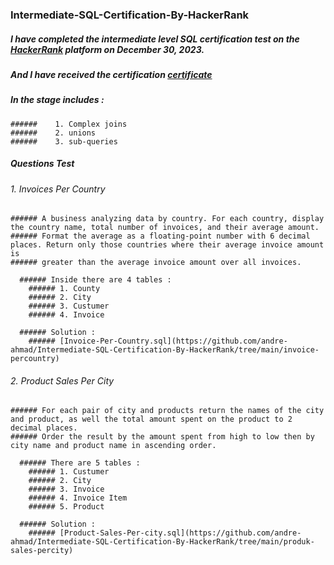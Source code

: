 ### **Intermediate-SQL-Certification-By-HackerRank**

  ##### I have completed the intermediate level SQL certification test on the [HackerRank](https://www.hackerrank.com/) platform on December 30, 2023.
  ##### And I have received the certification [certificate](https://www.hackerrank.com/certificates/7834f38fe31b)

  #####  **In the stage includes :** 
    ######    1. Complex joins 
    ######    2. unions
    ######    3. sub-queries

  #####  **Questions Test**

  ###### 1. Invoices Per Country
    ###### A business analyzing data by country. For each country, display the country name, total number of invoices, and their average amount. 
    ###### Format the average as a floating-point number with 6 decimal places. Return only those countries where their average invoice amount is 
    ###### greater than the average invoice amount over all invoices.

      ###### Inside there are 4 tables :
        ###### 1. County
        ###### 2. City
        ###### 3. Custumer
        ###### 4. Invoice

      ###### Solution :
        ###### [Invoice-Per-Country.sql](https://github.com/andre-ahmad/Intermediate-SQL-Certification-By-HackerRank/tree/main/invoice-percountry)

  ###### 2. Product Sales Per City
    ###### For each pair of city and products return the names of the city and product, as well the total amount spent on the product to 2 decimal places.
    ###### Order the result by the amount spent from high to low then by city name and product name in ascending order.

      ###### There are 5 tables :
        ###### 1. Custumer
        ###### 2. City
        ###### 3. Invoice
        ###### 4. Invoice Item
        ###### 5. Product

      ###### Solution :
        ###### [Product-Sales-Per-city.sql](https://github.com/andre-ahmad/Intermediate-SQL-Certification-By-HackerRank/tree/main/produk-sales-percity)
